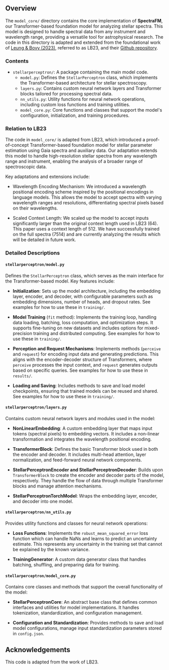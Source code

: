 ## Overview

The `model_core/` directory contains the core implementation of **SpectraFM**, our Transformer-based foundation model for analyzing stellar spectra. This model is designed to handle spectral data from any instrument and wavelength range, providing a versatile tool for astrophysical research. The code in this directory is adapted and extended from the foundational work of [Leung & Bovy (2023)](https://arxiv.org/abs/2308.10944), referred to as LB23, and their [Github repository](https://github.com/henrysky/astroNN_stars_foundation).

### Contents

- `stellarperceptron/`: A package containing the main model code.
  - `model.py`: Defines the `StellarPerceptron` class, which implements the Transformer-based architecture for stellar spectroscopy.
  - `layers.py`: Contains custom neural network layers and Transformer blocks tailored for processing spectral data.
  - `nn_utils.py`: Utility functions for neural network operations, including custom loss functions and training utilities.
  - `model_core.py`: Core functions and classes that support the model's configuration, initialization, and training procedures.

### Relation to LB23

The code in `model_core/` is adapted from LB23, which introduced a proof-of-concept Transformer-based foundation model for stellar parameter estimation using Gaia spectra and auxiliary data. Our adaptation extends this model to handle high-resolution stellar spectra from any wavelength range and instrument, enabling the analysis of a broader range of spectroscopic data.

Key adaptations and extensions include:

- Wavelength Encoding Mechanism: We introduced a wavelength positional encoding scheme inspired by the positional encodings in language models. This allows the model to accept spectra with varying wavelength ranges and resolutions, differentiating spectral pixels based on their wavelengths.

- Scaled Context Length: We scaled up the model to accept inputs significantly larger than the original context length used in LB23 (64). This paper uses a context length of 512. We have successfully trained on the full spectra (7514) and are currently analyzing the results which will be detailed in future work.

### Detailed Descriptions

#### `stellarperceptron/model.py`

Defines the `StellarPerceptron` class, which serves as the main interface for the Transformer-based model. Key features include:

- **Initialization**: Sets up the model architecture, including the embedding layer, encoder, and decoder, with configurable parameters such as embedding dimensions, number of heads, and dropout rates. See examples for how to use these in `training/`.

- **Model Training** (`fit` method): Implements the training loop, handling data loading, batching, loss computation, and optimization steps. It supports fine-tuning on new datasets and includes options for mixed-precision training and distributed computing. See examples for how to use these in `training/`.

- **Perception and Request Mechanisms**: Implements methods (`perceive` and `request`) for encoding input data and generating predictions. This aligns with the encoder-decoder structure of Transformers, where `perceive` processes the input context, and `request` generates outputs based on specific queries. See examples for how to use these in `results/`.

- **Loading and Saving**: Includes methods to save and load model checkpoints, ensuring that trained models can be reused and shared. See examples for how to use these in `training/`.

#### `stellarperceptron/layers.py`

Contains custom neural network layers and modules used in the model:

- **NonLinearEmbedding**: A custom embedding layer that maps input tokens (spectral pixels) to embedding vectors. It includes a non-linear transformation and integrates the wavelength positional encoding.

- **TransformerBlock**: Defines the basic Transformer block used in both the encoder and decoder. It includes multi-head attention, layer normalization, and feed-forward neural network components.

- **StellarPerceptronEncoder and StellarPerceptronDecoder**: Builds upon `TransformerBlock` to create the encoder and decoder parts of the model, respectively. They handle the flow of data through multiple Transformer blocks and manage attention mechanisms.

- **StellarPerceptronTorchModel**: Wraps the embedding layer, encoder, and decoder into one model.

#### `stellarperceptron/nn_utils.py`

Provides utility functions and classes for neural network operations:

- **Loss Functions**: Implements the `robust_mean_squared_error` loss function which can handle NaNs and learns to predict an uncertainty estimate. This represents any uncertainty in the training set that cannot be explained by the known variance.

- **TrainingGenerator**: A custom data generator class that handles batching, shuffling, and preparing data for training.

#### `stellarperceptron/model_core.py`

Contains core classes and methods that support the overall functionality of the model:

- **StellarPerceptronCore**: An abstract base class that defines common interfaces and utilities for model implementations. It handles tokenization, standardization, and configuration management.

- **Configuration and Standardization**: Provides methods to save and load model configurations, manage input standardization parameters stored in `config.json`.

## Acknowledgements

This code is adapted from the work of LB23.